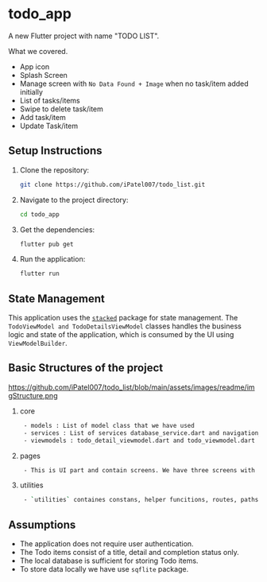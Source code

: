 # todo_app

A new Flutter project with name "TODO LIST".

What we covered.

- App icon
- Splash Screen
- Manage screen with `No Data Found + Image` when no task/item added initially
- List of tasks/items
- Swipe to delete task/item
- Add task/item
- Update Task/item

## Setup Instructions

1. Clone the repository:
   ```bash
   git clone https://github.com/iPatel007/todo_list.git
   ```
2. Navigate to the project directory:
   ```bash
   cd todo_app
   ```
3. Get the dependencies:
   ```bash
   flutter pub get
   ```
4. Run the application:
   ```bash
   flutter run
   ```

## State Management

This application uses the [`stacked`](https://pub.dev/packages/stacked) package for state management. The `TodoViewModel and TodoDetailsViewModel` classes handles the business logic and state of the application, which is consumed by the UI using `ViewModelBuilder`.

## Basic Structures of the project

https://github.com/iPatel007/todo_list/blob/main/assets/images/readme/imgStructure.png

1. core 
   ```bash
    - models : List of model class that we have used
    - services : List of services database_service.dart and navigation_servcie.dart
    - viewmodels : todo_detail_viewmodel.dart and todo_viewmodel.dart (contain business logic of the app)
   ```
2. pages
   ```bash
    - This is UI part and contain screens. We have three screens with name Splash, Todo List and Todod Details
   ```

3. utilities
   ```bash
    - `utilities` containes constans, helper funcitions, routes, paths, themes and etc
   ```

## Assumptions

- The application does not require user authentication.
- The Todo items consist of a title, detail and completion status only.
- The local database is sufficient for storing Todo items.
- To store data locally we have use `sqflite` package.
```
